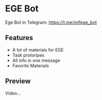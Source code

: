 
# EGE Bot

Ege Bot in Telegram: https://t.me/mifege_bot

## Features

- A lot of materials for EGE
- Task protoripes
- All info in one message
- Favorite Materials

## Preview

Video...
